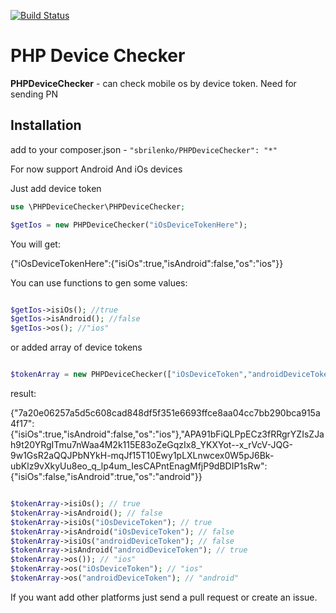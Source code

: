 [![Build Status](https://travis-ci.org/sbrilenko/PHPDeviceChecker.svg?branch=master)](https://travis-ci.org/sbrilenko/PHPDeviceChecker)

PHP Device Checker
===========

**PHPDeviceChecker** - can check mobile os by device token. Need for sending PN

Installation
------------
add to your composer.json - `"sbrilenko/PHPDeviceChecker": "*"`

For now support Android And iOs devices

Just add device token

```php
use \PHPDeviceChecker\PHPDeviceChecker;

$getIos = new PHPDeviceChecker("iOsDeviceTokenHere");

```

You will get:

{"iOsDeviceTokenHere":{"isiOs":true,"isAndroid":false,"os":"ios"}}

You can use functions to gen some values:

```php

$getIos->isiOs(); //true
$getIos->isAndroid(); //false
$getIos->os(); //"ios"

```

or added array of device tokens

```php

$tokenArray = new PHPDeviceChecker(["iOsDeviceToken","androidDeviceToken"]);

```

result:

{"7a20e06257a5d5c608cad848df5f351e6693ffce8aa04cc7bb290bca915a4f17":{"isiOs":true,"isAndroid":false,"os":"ios"},"APA91bFiQLPpECz3fRRgrYZIsZJah9t20YRgITmu7nWaa4M2k115E83oZeGqzIx8_YKXYot--x_rVcV-JQG-9w1GsR2aQQJPbNYkH-mqJf15T10Ewy1pLXLnwcex0W5pJ6Bk-ubKlz9vXkyUu8eo_q_lp4um_IesCAPntEnagMfjP9dBDIP1sRw":{"isiOs":false,"isAndroid":true,"os":"android"}}

```php

$tokenArray->isiOs(); // true
$tokenArray->isAndroid(); // false
$tokenArray->isiOs("iOsDeviceToken"); // true
$tokenArray->isAndroid("iOsDeviceToken"); // false
$tokenArray->isiOs("androidDeviceToken"); // false
$tokenArray->isAndroid("androidDeviceToken"); // true
$tokenArray->os()); // "ios"
$tokenArray->os("iOsDeviceToken"); // "ios"
$tokenArray->os("androidDeviceToken"); // "android"

```

If you want add other platforms just send a pull request or create an issue.




